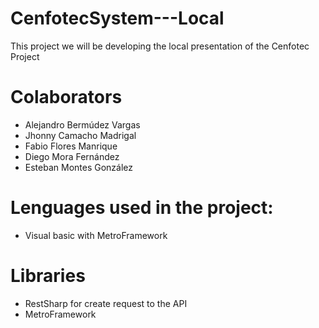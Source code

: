 # CenfotecSystem---Local
This project we will be developing the local presentation of the Cenfotec Project

# Colaborators
- Alejandro Bermúdez Vargas
- Jhonny Camacho Madrigal
- Fabio Flores Manrique
- Diego Mora Fernández
- Esteban Montes González


# Lenguages used in the project:
 - Visual basic with MetroFramework

# Libraries
- RestSharp for create request to the API
- MetroFramework


